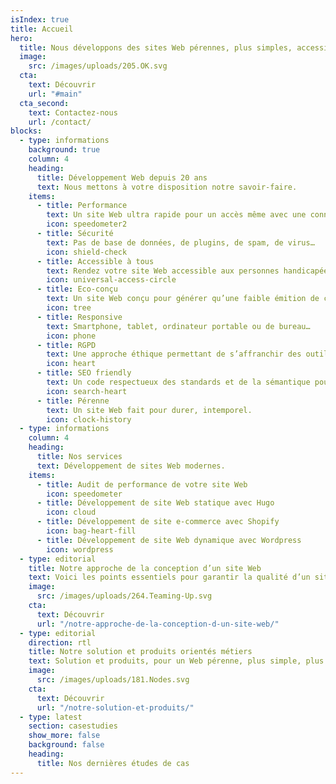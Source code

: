```yaml
---
isIndex: true
title: Accueil
hero:
  title: Nous développons des sites Web pérennes, plus simples, accessibles à tous et à faible émission de carbone.
  image:
    src: /images/uploads/205.OK.svg
  cta:
    text: Découvrir
    url: "#main"
  cta_second:
    text: Contactez-nous
    url: /contact/
blocks:
  - type: informations
    background: true
    column: 4
    heading:
      title: Développement Web depuis 20 ans
      text: Nous mettons à votre disposition notre savoir-faire.
    items:
      - title: Performance
        text: Un site Web ultra rapide pour un accès même avec une connexion faible.
        icon: speedometer2
      - title: Sécurité
        text: Pas de base de données, de plugins, de spam, de virus…
        icon: shield-check
      - title: Accessible à tous
        text: Rendez votre site Web accessible aux personnes handicapées.
        icon: universal-access-circle
      - title: Eco-conçu
        text: Un site Web conçu pour générer qu’une faible émition de carbone.
        icon: tree
      - title: Responsive
        text: Smartphone, tablet, ordinateur portable ou de bureau…
        icon: phone
      - title: RGPD
        text: Une approche éthique permettant de s’affranchir des outils Google comme Maps, Fonts ou Analytics.
        icon: heart
      - title: SEO friendly
        text: Un code respectueux des standards et de la sémantique pour un réferencement naturel optimisé.
        icon: search-heart
      - title: Pérenne
        text: Un site Web fait pour durer, intemporel.
        icon: clock-history
  - type: informations
    column: 4
    heading:
      title: Nos services
      text: Développement de sites Web modernes.
    items:
      - title: Audit de performance de votre site Web
        icon: speedometer
      - title: Développement de site Web statique avec Hugo
        icon: cloud
      - title: Développement de site e-commerce avec Shopify
        icon: bag-heart-fill
      - title: Développement de site Web dynamique avec Wordpress
        icon: wordpress
  - type: editorial
    title: Notre approche de la conception d’un site Web
    text: Voici les points essentiels pour garantir la qualité d’un site Web dans le temps et son utilisation par les internautes.
    image:
      src: /images/uploads/264.Teaming-Up.svg
    cta:
      text: Découvrir
      url: "/notre-approche-de-la-conception-d-un-site-web/"
  - type: editorial
    direction: rtl
    title: Notre solution et produits orientés métiers
    text: Solution et produits, pour un Web pérenne, plus simple, plus accessible et à faible émission de carbone.
    image:
      src: /images/uploads/181.Nodes.svg
    cta:
      text: Découvrir
      url: "/notre-solution-et-produits/"
  - type: latest
    section: casestudies
    show_more: false
    background: false
    heading: 
      title: Nos dernières études de cas
---
```

